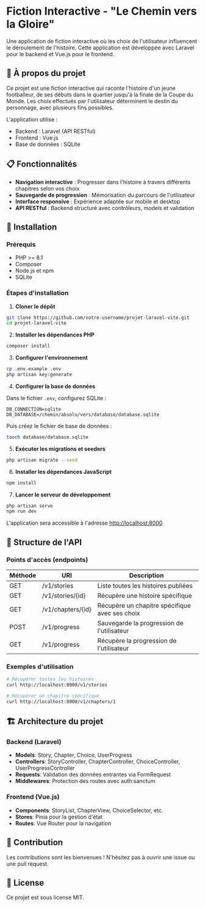 # Fiction Interactive - "Le Chemin vers la Gloire"

Une application de fiction interactive où les choix de l'utilisateur influencent le déroulement de l'histoire. Cette application est développée avec Laravel pour le backend et Vue.js pour le frontend.

## 📖 À propos du projet

Ce projet est une fiction interactive qui raconte l'histoire d'un jeune footballeur, de ses débuts dans le quartier jusqu'à la finale de la Coupe du Monde. Les choix effectués par l'utilisateur déterminent le destin du personnage, avec plusieurs fins possibles.

L'application utilise :
- Backend : Laravel (API RESTful)
- Frontend : Vue.js
- Base de données : SQLite

## 📋 Fonctionnalités

- **Navigation interactive** : Progresser dans l'histoire à travers différents chapitres selon vos choix
- **Sauvegarde de progression** : Mémorisation du parcours de l'utilisateur
- **Interface responsive** : Expérience adaptée sur mobile et desktop
- **API RESTful** : Backend structuré avec contrôleurs, models et validation

## 🚀 Installation

### Prérequis

- PHP >= 8.1
- Composer
- Node.js et npm
- SQLite

### Étapes d'installation

1. **Cloner le dépôt**

```bash
git clone https://github.com/votre-username/projet-laravel-vite.git
cd projet-laravel-vite
```

2. **Installer les dépendances PHP**

```bash
composer install
```

3. **Configurer l'environnement**

```bash
cp .env.example .env
php artisan key:generate
```

4. **Configurer la base de données**

Dans le fichier `.env`, configurez SQLite :

```
DB_CONNECTION=sqlite
DB_DATABASE=/chemin/absolu/vers/database/database.sqlite
```

Puis créez le fichier de base de données :

```bash
touch database/database.sqlite
```

5. **Exécuter les migrations et seeders**

```bash
php artisan migrate --seed
```

6. **Installer les dépendances JavaScript**

```bash
npm install
```

7. **Lancer le serveur de développement**

```bash
php artisan serve
npm run dev
```

L'application sera accessible à l'adresse [http://localhost:8000](http://localhost:8000)

## 📝 Structure de l'API

### Points d'accès (endpoints)

| Méthode | URI | Description |
|---------|-----|-------------|
| GET | /v1/stories | Liste toutes les histoires publiées |
| GET | /v1/stories/{id} | Récupère une histoire spécifique |
| GET | /v1/chapters/{id} | Récupère un chapitre spécifique avec ses choix |
| POST | /v1/progress | Sauvegarde la progression de l'utilisateur |
| GET | /v1/progress | Récupère la progression de l'utilisateur |

### Exemples d'utilisation

```bash
# Récupérer toutes les histoires
curl http://localhost:8000/v1/stories

# Récupérer un chapitre spécifique
curl http://localhost:8000/v1/chapters/1
```

## 🏗️ Architecture du projet

### Backend (Laravel)

- **Models**: Story, Chapter, Choice, UserProgress
- **Controllers**: StoryController, ChapterController, ChoiceController, UserProgressController
- **Requests**: Validation des données entrantes via FormRequest
- **Middlewares**: Protection des routes avec auth:sanctum

### Frontend (Vue.js)

- **Components**: StoryList, ChapterView, ChoiceSelector, etc.
- **Stores**: Pinia pour la gestion d'état
- **Routes**: Vue Router pour la navigation

## 👥 Contribution

Les contributions sont les bienvenues ! N'hésitez pas à ouvrir une issue ou une pull request.

## 📄 License

Ce projet est sous license MIT.